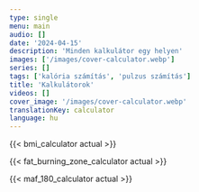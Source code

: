 ```yaml
---
type: single
menu: main
audio: []
date: '2024-04-15'
description: 'Minden kalkulátor egy helyen'
images: ['/images/cover-calculator.webp']
series: []
tags: ['kalória számítás', 'pulzus számítás']
title: 'Kalkulátorok'
videos: []
cover_image: '/images/cover-calculator.webp'
translationKey: calculator
language: hu
---
```



{{< bmi_calculator actual >}}

{{< fat_burning_zone_calculator actual >}}

{{< maf_180_calculator actual >}}
